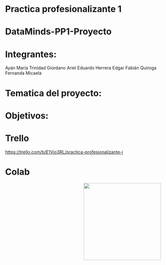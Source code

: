 # Practica profesionalizante 1
# DataMinds-PP1-Proyecto

# Integrantes:
Ayán María Trinidad
Giordano Ariel Eduardo
Herrera Edgar Fabián
Quiroga Fernanda Micaela

# Tematica del proyecto:

# Objetivos:

# Trello
https://trello.com/b/E1Vjo3RL/practica-profesionalizante-i
# Colab
<img align="right" src="https://github.com/7oSkaaa/7oSkaaa/raw/main/Images/Right_Side.gif?raw=true" width="250px" style="visibility:visible;max-width:100%;">
